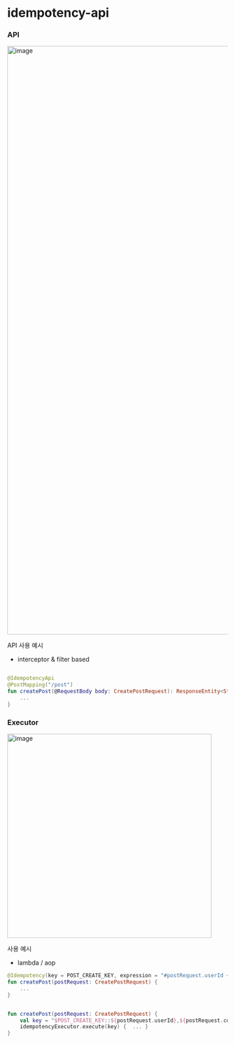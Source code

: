 # idempotency-api


### API
<img width="1346" alt="image" src="https://github.com/jerry-ljh/idempotency-api/assets/87708830/16bceb86-0ce7-4656-b2b5-e92be3753733">

API 사용 예시
- interceptor & filter based
```kotlin

@IdempotencyApi
@PostMapping("/post")
fun createPost(@RequestBody body: CreatePostRequest): ResponseEntity<String> {
    ...
}

```



### Executor
<img width="467" alt="image" src="https://github.com/jerry-ljh/idempotency-api/assets/87708830/a62f09c8-5dec-494f-ae12-e1b841fa9f63">

사용 예시
- lambda / aop

```kotlin
@Idempotency(key = POST_CREATE_KEY, expression = "#postRequest.userId + ',' + #postRequest.contents.hashCode()")
fun createPost(postRequest: CreatePostRequest) {
    ...
}


fun createPost(postRequest: CreatePostRequest) {
    val key = "$POST_CREATE_KEY::${postRequest.userId},${postRequest.contents.hashCode()}"
    idempotencyExecutor.execute(key) {  ... }
}

```
